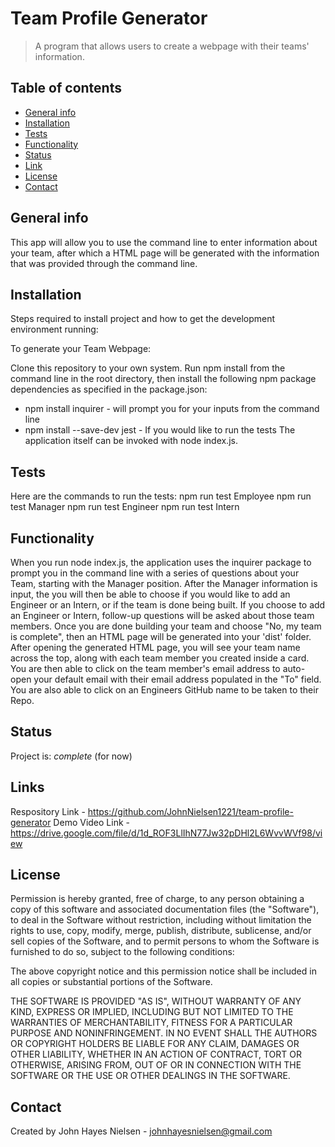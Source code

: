 # Team Profile Generator
>A program that allows users to create a webpage with their teams' information.

## Table of contents
* [General info](#general-info)
* [Installation](#installation)
* [Tests](#tests)
* [Functionality](#functionality)
* [Status](#status)
* [Link](#link)
* [License](#license)
* [Contact](#contact)

## General info
This app will allow you to use the command line to enter information about your team, after which a HTML page will be generated with the information that was provided through the command line.

## Installation
Steps required to install project and how to get the development environment running:

To generate your Team Webpage:

Clone this repository to your own system.
Run npm install from the command line in the root directory, then install the following npm package dependencies as specified in the package.json:
 - npm install inquirer - will prompt you for your inputs from the command line
 - npm install --save-dev jest - If you would like to run the tests
The application itself can be invoked with node index.js.

## Tests
Here are the commands to run the tests:
npm run test Employee
npm run test Manager
npm run test Engineer
npm run test Intern

## Functionality
When you run node index.js, the application uses the inquirer package to prompt you in the command line with a series of questions about your Team, starting with the Manager position. After the Manager information is input, the you will then be able to choose if you would like to add an Engineer or an Intern, or if the team is done being built. If you choose to add an Engineer or Intern, follow-up questions will be asked about those team members. 
Once you are done building your team and choose "No, my team is complete", then an HTML page will be generated into your 'dist' folder.
After opening the generated HTML page, you will see your team name across the top, along with each team member you created inside a card. You are then able to click on the team member's email address to auto-open your default email with their email address populated in the "To" field. You are also able to click on an Engineers GitHub name to be taken to their Repo.

## Status
Project is: _complete_ (for now)

## Links
Respository Link - https://github.com/JohnNielsen1221/team-profile-generator
Demo Video Link - https://drive.google.com/file/d/1d_ROF3LlIhN77Jw32pDHl2L6WvvWVf98/view


## License
Permission is hereby granted, free of charge, to any person obtaining a copy of this software and associated documentation files (the "Software"), to deal in the Software without restriction, including without limitation the rights to use, copy, modify, merge, publish, distribute, sublicense, and/or sell copies of the Software, and to permit persons to whom the Software is furnished to do so, subject to the following conditions:

The above copyright notice and this permission notice shall be included in all copies or substantial portions of the Software.

THE SOFTWARE IS PROVIDED "AS IS", WITHOUT WARRANTY OF ANY KIND, EXPRESS OR IMPLIED, INCLUDING BUT NOT LIMITED TO THE WARRANTIES OF MERCHANTABILITY, FITNESS FOR A PARTICULAR PURPOSE AND NONINFRINGEMENT. IN NO EVENT SHALL THE AUTHORS OR COPYRIGHT HOLDERS BE LIABLE FOR ANY CLAIM, DAMAGES OR OTHER LIABILITY, WHETHER IN AN ACTION OF CONTRACT, TORT OR OTHERWISE, ARISING FROM, OUT OF OR IN CONNECTION WITH THE SOFTWARE OR THE USE OR OTHER DEALINGS IN THE SOFTWARE.

## Contact
Created by John Hayes Nielsen - johnhayesnielsen@gmail.com